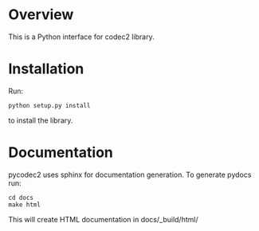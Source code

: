 Overview
========
This is a Python interface for codec2 library.

Installation
============
Run:

    python setup.py install

to install the library.

Documentation
=============
pycodec2 uses sphinx for documentation generation. To generate pydocs run:
    
    cd docs
    make html

This will create HTML documentation in docs/_build/html/
